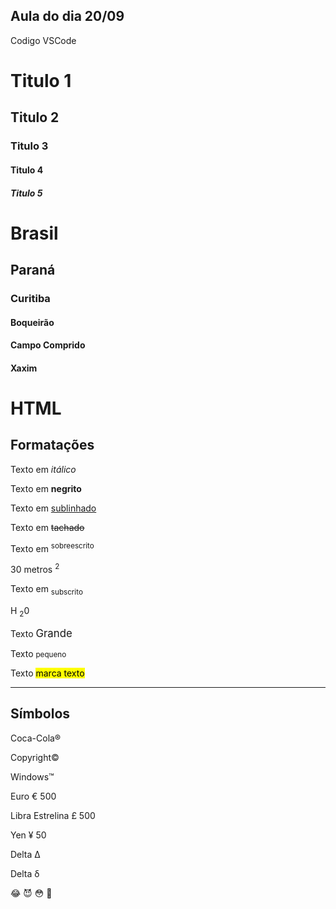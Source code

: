 Aula do dia 20/09
---

Codigo VSCode
<h1>Titulo 1</h1>
<h2>Titulo 2</h2>
<h3>Titulo 3</h3>
<h4>Titulo 4</h4>
<h5>Titulo 5</h5>

<h1>Brasil</h1>
<h2>Paraná</h2>
<h3>Curitiba</h3>
<h4>Boqueirão</h4>
<h4>Campo Comprido</h4>
<h4>Xaxim</h4>

<h1>HTML</h1>
<h2>Formatações</h2>
<p>Texto em <em>itálico</em></p>
<p>Texto em <strong>negrito</strong></p>
<p>Texto em <ins>sublinhado</ins></p>
<p>Texto em <del>tachado</del></p>
<p>Texto em <sup>sobreescrito</sup></p> 30 metros <sup>2</sup></p>
<p>Texto em <sub>subscrito</sub></p>H <sub>2</sub>0</p>
<p>Texto <big>Grande</big></p>
<p>Texto <small>pequeno</small></p>
<p>Texto <mark>marca texto</mark></p>
<hr>
<h2>Símbolos</h2>
<p>Coca-Cola&reg;</p>
<p>Copyright&COPY;</p>
<p>Windows&trade;</p>
<p>Euro &euro; 500</p>
<p>Libra Estrelina &pound; 500</p>
<p>Yen &yen; 50</p>
<p>Delta &Delta;</p>
<p>Delta &delta;</p>
<p>&#128514 &#128520; &#128563; &#129313;</p>
